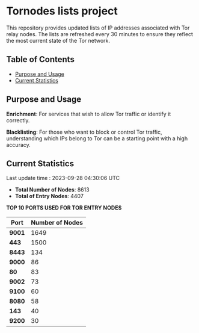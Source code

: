# Tornodes lists project

This repository provides updated lists of IP addresses associated with Tor relay nodes. The lists are refreshed every 30 minutes to ensure they reflect the most current state of the Tor network.

## Table of Contents

- [Purpose and Usage](#purpose-and-usage)
- [Current Statistics](#current-statistics)


## Purpose and Usage

**Enrichment**: For services that wish to allow Tor traffic or identify it correctly.

**Blacklisting**: For those who want to block or control Tor traffic, understanding which IPs belong to Tor can be a starting point with a high accuracy.

## Current Statistics

Last update time : 2023-09-28 04:30:06 UTC

- **Total Number of Nodes**: 8613
- **Total of Entry Nodes**: 4407

**TOP 10 PORTS USED FOR TOR ENTRY NODES**

| **Port** | **Number of Nodes** |
|------|-----------------|
| **9001**   | 1649  |
| **443**   | 1500  |
| **8443**   | 134  |
| **9000**   | 86  |
| **80**   | 83  |
| **9002**   | 73  |
| **9100**   | 60  |
| **8080**   | 58  |
| **143**   | 40  |
| **9200**   | 30  |

